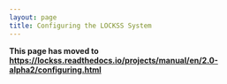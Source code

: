 ```yaml
---
layout: page
title: Configuring the LOCKSS System
---
```


**This page has moved to <https://lockss.readthedocs.io/projects/manual/en/2.0-alpha2/configuring.html>**
